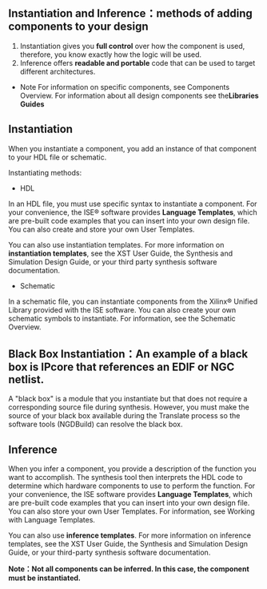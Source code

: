 Instantiation and Inference：methods of adding components to your design
-----------------

1. Instantiation gives you **full control** over how the component is used, therefore, you know exactly how the logic will be used. 
2. Inference offers **readable and portable** code that can be used to target different architectures.

- Note For information on specific components, see Components Overview. For information about all design components see the**Libraries Guides**

Instantiation
-------------

When you instantiate a component, you add an instance of that component to your HDL file or schematic. 

Instantiating methods:

- HDL

In an HDL file, you must use specific syntax to instantiate a component. For your convenience, the ISE® software provides **Language Templates**, which are pre-built code examples that you can insert into your own design file. You can also create and store your own User Templates. 

You can also use instantiation templates. For more information on **instantiation templates**, see the XST User Guide, the Synthesis and Simulation Design Guide, or your third party synthesis software documentation.

- Schematic

In a schematic file, you can instantiate components from the Xilinx® Unified Library provided with the ISE software. You can also create your own schematic symbols to instantiate. For information, see the Schematic Overview.

Black Box Instantiation：An example of a black box is **IPcore** that references an EDIF or NGC netlist.
----------------

A "black box" is a module that you instantiate but that does not require a corresponding source file during synthesis. However, you must make the source of your black box available during the Translate process so the software tools (NGDBuild) can resolve the black box. 

Inference
-------------

When you infer a component, you provide a description of the function you want to accomplish. The synthesis tool then interprets the HDL code to determine which hardware components to use to perform the function. For your convenience, the ISE software provides **Language Templates**, which are pre-built code examples that you can insert into your own design file. You can also store your own User Templates. For information, see Working with Language Templates.

You can also use **inference templates**. For more information on inference templates, see the XST User Guide, the Synthesis and Simulation Design Guide, or your third-party synthesis software documentation.

**Note：Not all components can be inferred. In this case, the component must be instantiated.**